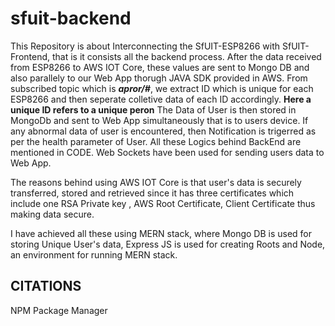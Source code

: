 # sfuit-backend

This Repository is about Interconnecting the SfUIT-ESP8266 with SfUIT-Frontend, that is it consists all the backend process.
After the data received from ESP8266 to AWS IOT Core, these values are sent to Mongo DB and also parallely to our Web App thorugh JAVA SDK provided in AWS.
From subscribed topic which is ***apror/#***, we extract ID which is unique for each ESP8266 and then seperate colletive data of each ID accordingly.
**Here a unique  ID refers to a unique peron** 
The Data of User is then stored in MongoDb and sent to Web App simultaneously that is to users device.
If any abnormal data of user is encountered, then Notification is trigerred as per the health parameter of User.
All these Logics behind BackEnd are mentioned in CODE.
Web Sockets have been used for sending users data to Web App.

The reasons behind using AWS IOT Core is that user's data is securely transferred, stored and retrieved since it has three certificates which include one RSA Private key , AWS Root Certificate, Client Certificate thus making data secure.

I have achieved all these using MERN stack, where Mongo DB is used for storing Unique User's data, Express JS is used for creating Roots and Node, an environment for running
MERN stack.

## CITATIONS
NPM Package Manager
